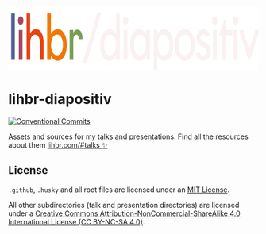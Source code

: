 <p align="center">
  <a href="https://diapositiv.lihbr.com">
    <img src="./.github/logo.svg" alt="lihbr-diapositiv" height="128" />
  </a>
</p>

# lihbr-diapositiv

[![Conventional Commits][conventional-commits-src]][conventional-commits-href]

Assets and sources for my talks and presentations. Find all the resources about them [lihbr.com/#talks ✨][diapositiv]

## License

`.github`, `.husky` and all root files are licensed under an [MIT License][license].

All other subdirectories (talk and presentation directories) are licensed under a [Creative Commons Attribution-NonCommercial-ShareAlike 4.0 International License (CC BY-NC-SA 4.0)][cc-license-href].

<!-- Links -->

[diapositiv]: https://lihbr.com/#talks
[license]: ./LICENSE
[cc-license-src]: https://i.creativecommons.org/l/by-nc-sa/4.0/80x15.png
[cc-license-href]: http://creativecommons.org/licenses/by-nc-sa/4.0

<!-- Badges -->

[conventional-commits-src]: https://img.shields.io/badge/Conventional%20Commits-1.0.0-%23FE5196?logo=conventionalcommits&logoColor=white
[conventional-commits-href]: https://conventionalcommits.org
